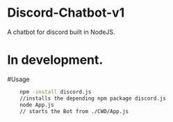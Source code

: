 # Discord-Chatbot-v1
A chatbot for discord built in NodeJS.

# In development.

#Usage
```sh
    npm -install discord.js
    //installs the depending npm package discord.js
    node App.js
    // starts the Bot from ./CWD/App.js

```
  
